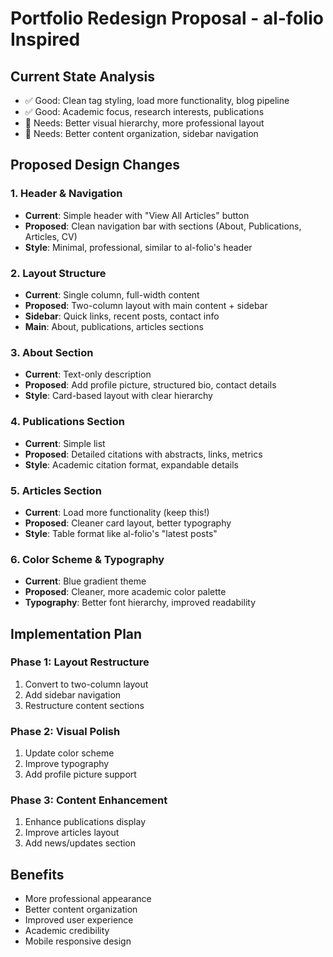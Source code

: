 # Portfolio Redesign Proposal - al-folio Inspired

## Current State Analysis
- ✅ Good: Clean tag styling, load more functionality, blog pipeline
- ✅ Good: Academic focus, research interests, publications
- 🔄 Needs: Better visual hierarchy, more professional layout
- 🔄 Needs: Better content organization, sidebar navigation

## Proposed Design Changes

### 1. Header & Navigation
- **Current**: Simple header with "View All Articles" button
- **Proposed**: Clean navigation bar with sections (About, Publications, Articles, CV)
- **Style**: Minimal, professional, similar to al-folio's header

### 2. Layout Structure
- **Current**: Single column, full-width content
- **Proposed**: Two-column layout with main content + sidebar
- **Sidebar**: Quick links, recent posts, contact info
- **Main**: About, publications, articles sections

### 3. About Section
- **Current**: Text-only description
- **Proposed**: Add profile picture, structured bio, contact details
- **Style**: Card-based layout with clear hierarchy

### 4. Publications Section
- **Current**: Simple list
- **Proposed**: Detailed citations with abstracts, links, metrics
- **Style**: Academic citation format, expandable details

### 5. Articles Section
- **Current**: Load more functionality (keep this!)
- **Proposed**: Cleaner card layout, better typography
- **Style**: Table format like al-folio's "latest posts"

### 6. Color Scheme & Typography
- **Current**: Blue gradient theme
- **Proposed**: Cleaner, more academic color palette
- **Typography**: Better font hierarchy, improved readability

## Implementation Plan

### Phase 1: Layout Restructure
1. Convert to two-column layout
2. Add sidebar navigation
3. Restructure content sections

### Phase 2: Visual Polish
1. Update color scheme
2. Improve typography
3. Add profile picture support

### Phase 3: Content Enhancement
1. Enhance publications display
2. Improve articles layout
3. Add news/updates section

## Benefits
- More professional appearance
- Better content organization
- Improved user experience
- Academic credibility
- Mobile responsive design

